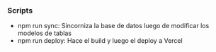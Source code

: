 ### Scripts
- npm run sync: Sincorniza la base de datos luego de modificar los modelos de tablas
- npm run deploy: Hace el build y luego el deploy a Vercel